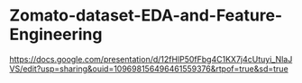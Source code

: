 # Zomato-dataset-EDA-and-Feature-Engineering

https://docs.google.com/presentation/d/12fHlP50fFbg4C1KX7j4cUtuyi_NlaJVS/edit?usp=sharing&ouid=109698156496461559376&rtpof=true&sd=true

